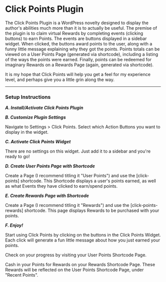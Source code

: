 # Click Points Plugin

The Click Points Plugin is a WordPress novelty designed to display the author's abilities much more than it is to actually be useful.  The premise of the plugin is to claim virtual Rewards by completing events (clicking buttons) to earn Points.  The events are buttons displayed in a sidebar widget.  When clicked, the buttons award points to the user, along with a funny little message explaining why they got the points.  Points totals can be viewed on a User Points Page (generated via shortcode), including a listing of the ways the points were earned.  Finally, points can be redeemed for imaginary Rewards on a Rewards Page (again, generated via shortcode).  

It is my hope that Click Points will help you get a feel for my experience level, and perhaps give you a little grin along the way.

---

### Setup Instructions

***A. Install/Activate Click Points Plugin***

***B. Customize Plugin Settings***

Navigate to Settings > Click Points.  Select which Action Buttons you want to display in the widget. 

***C. Activate Click Points Widget***

There are no settings on this widget.  Just add it to a sidebar and you're ready to go!

***D. Create User Points Page with Shortcode***

Create a Page (I recommend titling it "User Points") and use the [click-points] shortcode.  This Shortcode displays a user's points earned, as well as what Events they have clicked to earn/spend points.   

***E. Create Rewards Page with Shortcode***

Create a Page (I recommend titling it "Rewards") and use the [click-points-rewards] shortcode.  This page displays Rewards to be purchased with your points.

***F. Enjoy!***

Start using Click Points by clicking on the buttons in the Click Points Widget. Each click will generate a fun little message about how you just earned your points.  

Check on your progress by visiting your User Points Shortcode Page.

Cash in your Points for Rewards on your Rewards Shortcode Page.  These Rewards will be reflected on the User Points Shortcode Page, under "Recent Points". 





